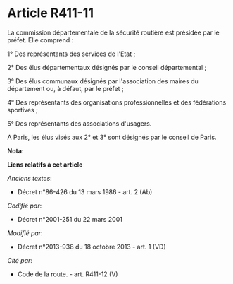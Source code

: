 # Article R411-11

La commission départementale de la sécurité routière est présidée par le préfet. Elle comprend : 

1° Des représentants des services de l'Etat ; 

2° Des élus départementaux désignés par le conseil départemental ; 

3° Des élus communaux désignés par l'association des maires du département ou, à défaut, par le préfet ; 

4° Des représentants des organisations professionnelles et des fédérations sportives ; 

5° Des représentants des associations d'usagers. 

A Paris, les élus visés aux 2° et 3° sont désignés par le conseil de Paris.

**Nota:**



**Liens relatifs à cet article**

_Anciens textes_:

  - Décret n°86-426 du 13 mars 1986 - art. 2 (Ab)

_Codifié par_:

  - Décret n°2001-251 du 22 mars 2001

_Modifié par_:

  - Décret n°2013-938 du 18 octobre 2013 - art. 1 (VD)

_Cité par_:

  - Code de la route. - art. R411-12 (V)

